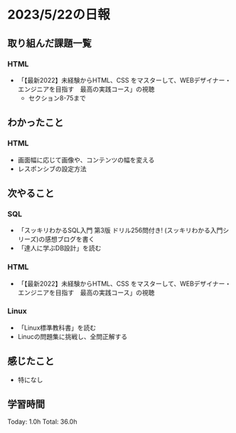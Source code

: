 # 2023/5/22の日報
## 取り組んだ課題一覧
### HTML
* 「【最新2022】未経験からHTML、CSS をマスターして、WEBデザイナー・エンジニアを目指す　最高の実践コース」の視聴
    * セクション8-75まで
## わかったこと
### HTML
* 画面幅に応じて画像や、コンテンツの幅を変える
* レスポンシブの設定方法
## 次やること
### SQL
* 「スッキリわかるSQL入門 第3版 ドリル256問付き! (スッキリわかる入門シリーズ)の感想ブログを書く
* 「達人に学ぶDB設計」を読む
### HTML
* 「【最新2022】未経験からHTML、CSS をマスターして、WEBデザイナー・エンジニアを目指す　最高の実践コース」の視聴
### Linux
* 「Linux標準教科書」を読む
* Linucの問題集に挑戦し、全問正解する
## 感じたこと
* 特になし
## 学習時間
Today: 1.0h
Total: 36.0h